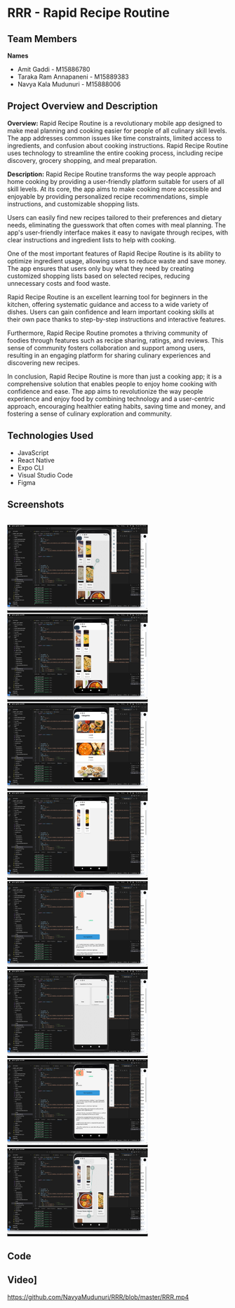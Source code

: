 # RRR - Rapid Recipe Routine

## Team Members
**Names**
- Amit Gaddi - M15886780
- Taraka Ram Annapaneni - M15889383
- Navya Kala Mudunuri - M15888006

## Project Overview and Description

**Overview:** Rapid Recipe Routine is a revolutionary mobile app designed to make meal planning and cooking easier for people of all culinary skill levels. The app addresses common issues like time constraints, limited access to ingredients, and confusion about cooking instructions. Rapid Recipe Routine uses technology to streamline the entire cooking process, including recipe discovery, grocery shopping, and meal preparation.

**Description:** Rapid Recipe Routine transforms the way people approach home cooking by providing a user-friendly platform suitable for users of all skill levels. At its core, the app aims to make cooking more accessible and enjoyable by providing personalized recipe recommendations, simple instructions, and customizable shopping lists.

Users can easily find new recipes tailored to their preferences and dietary needs, eliminating the guesswork that often comes with meal planning. The app's user-friendly interface makes it easy to navigate through recipes, with clear instructions and ingredient lists to help with cooking.

One of the most important features of Rapid Recipe Routine is its ability to optimize ingredient usage, allowing users to reduce waste and save money. The app ensures that users only buy what they need by creating customized shopping lists based on selected recipes, reducing unnecessary costs and food waste.

Rapid Recipe Routine is an excellent learning tool for beginners in the kitchen, offering systematic guidance and access to a wide variety of dishes. Users can gain confidence and learn important cooking skills at their own pace thanks to step-by-step instructions and interactive features.

Furthermore, Rapid Recipe Routine promotes a thriving community of foodies through features such as recipe sharing, ratings, and reviews. This sense of community fosters collaboration and support among users, resulting in an engaging platform for sharing culinary experiences and discovering new recipes.

In conclusion, Rapid Recipe Routine is more than just a cooking app; it is a comprehensive solution that enables people to enjoy home cooking with confidence and ease. The app aims to revolutionize the way people experience and enjoy food by combining technology and a user-centric approach, encouraging healthier eating habits, saving time and money, and fostering a sense of culinary exploration and community.

## Technologies Used
- JavaScript
- React Native
- Expo CLI
- Visual Studio Code
- Figma

## Screenshots
<br>
<img src="Screenshot/1.png" alt="Screenshot -1" height="200">
<br>
<img src="Screenshot/2.png" alt="Screenshot -2" height="200">
<br>
<img src="Screenshot/3.png" alt="Screenshot -3" height="200">
<br>
<img src="Screenshot/4.png" alt="Screenshot -4" height="200">
<br>
<img src="Screenshot/5.png" alt="Screenshot -15" height="200">
<br>
<img src="Screenshot/6.png" alt="Screenshot -6" height="200">
<br>
<img src="Screenshot/7.png" alt="Screenshot -7" height="200">
<br>
<img src="Screenshot/8.png" alt="Screenshot -8" height="200">

## Code

## Video]
https://github.com/NavyaMudunuri/RRR/blob/master/RRR.mp4